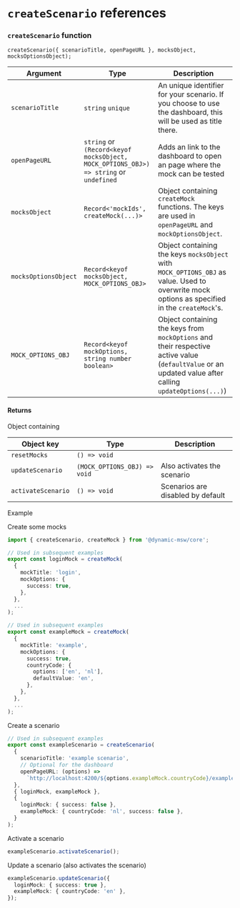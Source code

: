 # `createScenario` references

### `createScenario` function

`createScenario({ scenarioTitle, openPageURL }, mocksObject, mocksOptionsObject);`

| Argument             | Type                                                                                 | Description                                                                                                                                             |
| -------------------- | ------------------------------------------------------------------------------------ | ------------------------------------------------------------------------------------------------------------------------------------------------------- |
| `scenarioTitle`      | `string` `unique`                                                                    | An unique identifier for your scenario. If you choose to use the dashboard, this will be used as title there.                                           |
| `openPageURL`        | `string` or `(Record<keyof mocksObject, MOCK_OPTIONS_OBJ>) => string` or `undefined` | Adds an link to the dashboard to open an page where the mock can be tested                                                                              |
| `mocksObject`        | `Record<'mockIds', createMock(...)>`                                                 | Object containing `createMock` functions. The keys are used in `openPageURL` and `mockOptionsObject`.                                                   |
| `mocksOptionsObject` | `Record<keyof mocksObject, MOCK_OPTIONS_OBJ>`                                        | Object containing the keys `mocksObject` with `MOCK_OPTIONS_OBJ` as value. Used to overwrite mock options as specified in the `createMock`'s.           |
| `MOCK_OPTIONS_OBJ`   | `Record<keyof mockOptions, string number boolean>`                                   | Object containing the keys from `mockOptions` and their respective active value (`defaultValue` or an updated value after calling `updateOptions(...)`) |

#### Returns

Object containing

| Object key         | Type                         | Description                       |
| ------------------ | ---------------------------- | --------------------------------- |
| `resetMocks`       | `() => void`                 |                                   |
| `updateScenario`   | `(MOCK_OPTIONS_OBJ) => void` | Also activates the scenario       |
| `activateScenario` | `() => void`                 | Scenarios are disabled by default |

Example

Create some mocks

```ts
import { createScenario, createMock } from '@dynamic-msw/core';

// Used in subsequent examples
export const loginMock = createMock(
  {
    mockTitle: 'login',
    mockOptions: {
      success: true,
    },
  },
  ...
);

// Used in subsequent examples
export const exampleMock = createMock(
  {
    mockTitle: 'example',
    mockOptions: {
      success: true,
      countryCode: {
        options: ['en', 'nl'],
        defaultValue: 'en',
      },
    },
  },
  ...
);
```

Create a scenario

```ts
// Used in subsequent examples
export const exampleScenario = createScenario(
  {
    scenarioTitle: 'example scenario',
    // Optional for the dashboard
    openPageURL: (options) =>
      `http://localhost:4200/${options.exampleMock.countryCode}/example`,
  },
  { loginMock, exampleMock },
  {
    loginMock: { success: false },
    exampleMock: { countryCode: 'nl', success: false },
  }
);
```

Activate a scenario

```ts
exampleScenario.activateScenario();
```

Update a scenario (also activates the scenario)

```ts
exampleScenario.updateScenario({
  loginMock: { success: true },
  exampleMock: { countryCode: 'en' },
});
```
